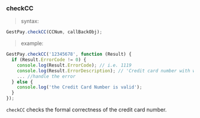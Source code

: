 ### checkCC

> syntax: 

```javascript
GestPay.checkCC(CCNum, callBackObj);
```

> example:

```javascript
GestPay.checkCC('12345678', function (Result) {
  if (Result.ErrorCode != 0) {
    console.log(Result.ErrorCode); // i.e. 1119
    console.log(Result.ErrorDescription); // 'Credit card number with wrong length'
    ... //handle the error
  } else {
    console.log('the Credit Card Number is valid');
  }
});
```

`checkCC` checks the formal correctness of the credit card number. 